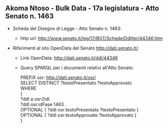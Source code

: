 ## Akoma Ntoso - Bulk Data - 17a legislatura - Atto Senato n. 1463 ##

* Scheda del Disegno di Legge - Atto Senato n. 1463:
	* http url: http://www.senato.it/leg/17/BGT/Schede/Ddliter/44346.htm

* Riferimenti al sito OpenData del Senato http://dati.senato.it/:
	* Link OpenData: http://dati.senato.it/ddl/44346
	* Query SPARQL per i documenti relativi all'Atto Senato:

        PREFIX osr: <http://dati.senato.it/osr/>  
		SELECT DISTINCT ?testoPresentato ?testoApprovato  
		WHERE  
		{  
		    ?ddl a osr:Ddl.  
		    ?ddl osr:idFase 1463 .  
		    OPTIONAL { ?ddl osr:testoPresentato ?testoPresentato }  
		    OPTIONAL { ?ddl osr:testoApprovato ?testoApprovato }  
		}
		